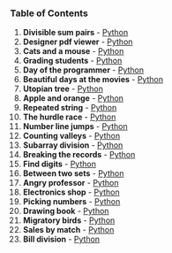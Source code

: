 ### Table of Contents
1. __Divisible sum pairs__ - [Python](Divisible%20Sum%20Pairs.py)
1. __Designer pdf viewer__ - [Python](Designer%20PDF%20Viewer.py)
1. __Cats and a mouse__ - [Python](Cats%20and%20a%20Mouse.py)
1. __Grading students__ - [Python](Grading%20Students.py)
1. __Day of the programmer__ - [Python](Day%20of%20the%20Programmer.py)
1. __Beautiful days at the movies__ - [Python](Beautiful%20Days%20at%20the%20Movies.py)
1. __Utopian tree__ - [Python](Utopian%20Tree.py)
1. __Apple and orange__ - [Python](Apple%20and%20Orange.py)
1. __Repeated string__ - [Python](Repeated%20String.py)
1. __The hurdle race__ - [Python](The%20Hurdle%20Race.py)
1. __Number line jumps__ - [Python](Number%20Line%20Jumps.py)
1. __Counting valleys__ - [Python](Counting%20Valleys.py)
1. __Subarray division__ - [Python](Subarray%20Division.py)
1. __Breaking the records__ - [Python](Breaking%20the%20Records.py)
1. __Find digits__ - [Python](Find%20Digits.py)
1. __Between two sets__ - [Python](Between%20Two%20Sets.py)
1. __Angry professor__ - [Python](Angry%20Professor.py)
1. __Electronics shop__ - [Python](Electronics%20Shop.py)
1. __Picking numbers__ - [Python](Picking%20Numbers.py)
1. __Drawing book__ - [Python](Drawing%20Book.py)
1. __Migratory birds__ - [Python](Migratory%20Birds.py)
1. __Sales by match__ - [Python](Sales%20by%20Match.py)
1. __Bill division__ - [Python](Bill%20Division.py)
